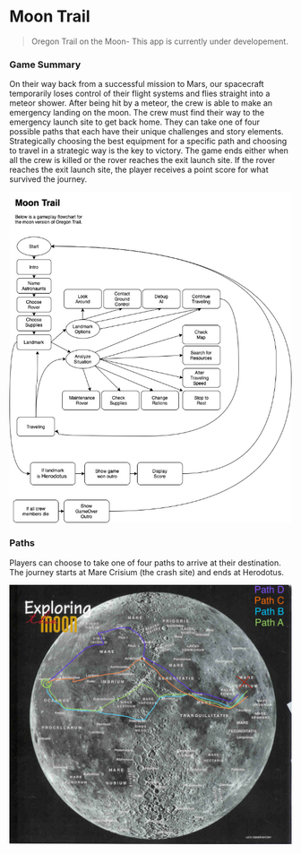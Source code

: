 # Moon Trail

> Oregon Trail on the Moon- This app is currently under developement.

### Game Summary

On their way back from a successful mission to Mars, our spacecraft temporarily loses control of their flight systems and flies straight into a meteor shower. After being hit by a meteor, the crew is able to make an emergency landing on the moon. The crew must find their way to the emergency launch site to get back home. They can take one of four possible paths that each have their unique challenges and story elements. Strategically choosing the best equipment for a specific path and choosing to travel in a strategic way is the key to victory. The game ends either when all the crew is killed or the rover reaches the exit launch site. If the rover reaches the exit launch site, the player receives a point score for what survived the journey.

![](gameFlow.jpg)

### Paths

Players can choose to take one of four paths to arrive at their destination. The journey starts at Mare Crisium (the crash site) and ends at Herodotus.

![](PossiblePaths.jpg)